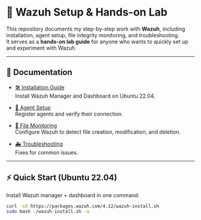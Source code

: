 # 🚀 Wazuh Setup & Hands-on Lab

This repository documents my step-by-step work with **Wazuh**, including installation, agent setup, file integrity monitoring, and troubleshooting.  
It serves as a **hands-on lab guide** for anyone who wants to quickly set up and experiment with Wazuh.

---

## 📂 Documentation

- [🛠️ Installation Guide](docs/installation.md)  
  Install Wazuh Manager and Dashboard on Ubuntu 22.04.

- [🤝 Agent Setup](docs/agent-setup.md)  
  Register agents and verify their connection.

- [📂 File Monitoring](docs/file-monitoring.md)  
  Configure Wazuh to detect file creation, modification, and deletion.

- [🚑 Troubleshooting](docs/troubleshooting.md)  
  Fixes for common issues.

---

## ⚡ Quick Start (Ubuntu 22.04)

Install Wazuh manager + dashboard in one command:

```bash
curl -sO https://packages.wazuh.com/4.12/wazuh-install.sh
sudo bash ./wazuh-install.sh -a
